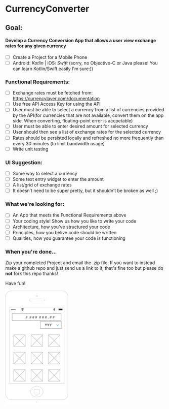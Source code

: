 # CurrencyConverter

## Goal:

#### Develop a Currency Conversion App that allows a user view exchange rates for any given currency

- [ ] Create a Project for a Mobile Phone
- [ ] Android: _Kotlin_ | iOS: _Swift_ (sorry, no Objective-C or Java please! You can learn Kotlin/Swift easily I'm sure:))

### Functional Requirements:
- [ ] Exchange rates must be fetched from: https://currencylayer.com/documentation  
- [ ] Use free API Access Key for using the API
- [ ] User must be able to select a currency from a list of currencies provided by the API(for currencies that are not available, convert them on the app side. When converting, floating-point error is accpetable)
- [ ] User must be able to enter desired amount for selected currency
- [ ] User should then see a list of exchange rates for the selected currency
- [ ] Rates should be persisted locally and refreshed no more frequently than every 30 minutes (to limit bandwidth usage)
- [ ] Write unit testing

### UI Suggestion:
- [ ] Some way to select a currency
- [ ] Some text entry widget to enter the amount
- [ ] A list/grid of exchange rates
- [ ] It doesn’t need to be super pretty, but it shouldn’t be broken as well ;)

### What we're looking for:
- [ ] An App that meets the Functional Requirements above
- [ ] Your coding style! Show us how you like to write your code
- [ ] Architecture, how you've structured your code
- [ ] Principles, how you belive code should be written
- [ ] Qualities, how you guarantee your code is functioning

### When you're done...

Zip your completed Project and email the .zip file.
If you want to instead make a github repo and just send us a link to it, that's fine too but please do __not__ fork this repo thanks!

Have fun!

![UI Suggested Wireframe](ui_suggestion.png)
